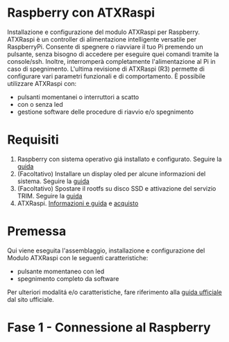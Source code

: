 # Raspberry con ATXRaspi
Installazione e configurazione del modulo ATXRaspi per Raspberry.
ATXRaspi è un controller di alimentazione intelligente versatile per RaspberryPi. Consente di spegnere o riavviare il tuo Pi premendo un pulsante, senza bisogno di accedere per eseguire quei comandi tramite la console/ssh. Inoltre, interromperà completamente l'alimentazione al Pi in caso di spegnimento.
L'ultima revisione di ATXRaspi (R3) permette di configurare vari parametri funzionali e di comportamento.
È possibile utilizzare ATXRaspi con:
- pulsanti momentanei o interruttori a scatto
- con o senza led
- gestione software delle procedure di riavvio e/o spegnimento

# Requisiti
1. Raspberry con sistema operativo giá installato e configurato. Seguire la [guida](https://github.com/ginocic/Preparazione-Raspberry)
2. (Facoltativo) Installare un display oled per alcune informazioni del sistema. Seguire la [guida](https://github.com/ginocic/RaspberryPi-Display-OLED)
3. (Facoltativo) Spostare il rootfs su disco SSD e attivazione del servizio TRIM. Seguire la [guida](https://gist.github.com/ginocic/3322d84c035f09ca956418c88c8f9b43)
4. ATXRaspi. [Informazioni e guida](https://lowpowerlab.com/guide/atxraspi/?view=all) e [acquisto](https://lowpowerlab.com/shop/product/91)

# Premessa
Qui viene eseguita l'assemblaggio, installazione e configurazione del Modulo ATXRaspi con le seguenti caratteristiche:
- pulsante momentaneo con led
- spegnimento completo da software

Per ulteriori modalitá e/o caratteristiche, fare riferimento alla [guida ufficiale](https://lowpowerlab.com/guide/atxraspi/?view=all) dal sito ufficiale.

# Fase 1 - Connessione al Raspberry
